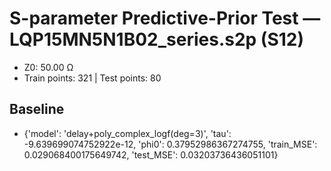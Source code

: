 # S-parameter Predictive-Prior Test — LQP15MN5N1B02_series.s2p (S12)
- Z0: 50.00 Ω
- Train points: 321  |  Test points: 80

## Baseline
- {'model': 'delay+poly_complex_logf(deg=3)', 'tau': -9.639699074752922e-12, 'phi0': 0.37952986367274755, 'train_MSE': 0.029068400175649742, 'test_MSE': 0.03203736436051101}